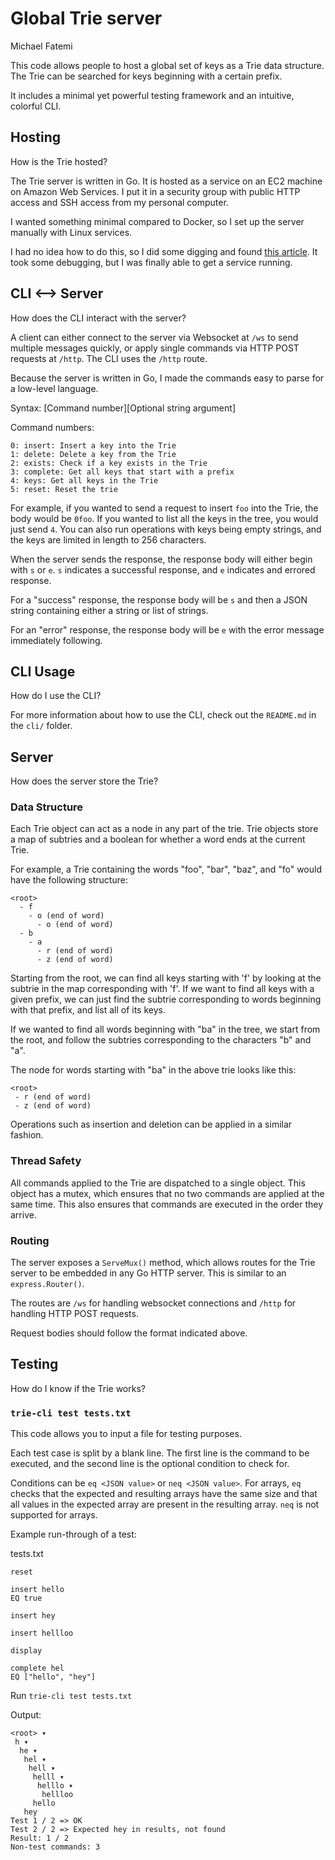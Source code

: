 # Global Trie server

Michael Fatemi

This code allows people to host a global set of keys as a Trie data structure.
The Trie can be searched for keys beginning with a certain prefix.

It includes a minimal yet powerful testing framework and an intuitive, colorful CLI.

## Hosting

How is the Trie hosted?

The Trie server is written in Go. It is hosted as a service on an EC2 machine on Amazon Web Services. I put it in a security group with public HTTP access and SSH access from my personal computer.

I wanted something minimal compared to Docker, so I set up the server manually with Linux services.

I had no idea how to do this, so I did some digging and found [this article](https://www.shubhamdipt.com/blog/how-to-create-a-systemd-service-in-linux/). It took some debugging, but I was finally able to get a service running.

## CLI <--> Server

How does the CLI interact with the server?

A client can either connect to the server via Websocket at `/ws` to send multiple messages quickly, or apply
single commands via HTTP POST requests at `/http`. The CLI uses the `/http` route.

Because the server is written in Go, I made the commands easy to parse for a low-level language.

Syntax: \[Command number]\[Optional string argument]

Command numbers:

```
0: insert: Insert a key into the Trie
1: delete: Delete a key from the Trie
2: exists: Check if a key exists in the Trie
3: complete: Get all keys that start with a prefix
4: keys: Get all keys in the Trie
5: reset: Reset the trie
```

For example, if you wanted to send a request to insert `foo` into the Trie,
the body would be `0foo`. If you wanted to list all the keys in the tree,
you would just send `4`. You can also run operations with keys being empty strings,
and the keys are limited in length to 256 characters.

When the server sends the response, the response body will either begin with `s` or `e`.
`s` indicates a successful response, and `e` indicates and errored response.

For a "success" response, the response body will be `s` and then a JSON string containing either a string or list of strings.

For an "error" response, the response body will be `e` with the error message immediately following.

## CLI Usage

How do I use the CLI?

For more information about how to use the CLI, check out the `README.md` in the `cli/` folder.

## Server

How does the server store the Trie?

### Data Structure

Each Trie object can act as a node in any part of the trie.
Trie objects store a map of subtries and a boolean for whether a word ends at the current Trie.

For example, a Trie containing the words "foo", "bar", "baz", and "fo" would have the following structure:

```
<root>
  - f
    - o (end of word)
      - o (end of word)
  - b
    - a
      - r (end of word)
      - z (end of word)
```

Starting from the root, we can find all keys starting with 'f' by looking at the subtrie in the map
corresponding with 'f'. If we want to find all keys with a given prefix, we can just find the subtrie
corresponding to words beginning with that prefix, and list all of its keys.

If we wanted to find all words beginning with "ba" in the tree, we start from the root,
and follow the subtries corresponding to the characters "b" and "a".

The node for words starting with "ba" in the above trie looks like this:

```
<root>
 - r (end of word)
 - z (end of word)
```

Operations such as insertion and deletion can be applied in a similar fashion.

### Thread Safety

All commands applied to the Trie are dispatched to a single object.
This object has a mutex, which ensures that no two commands are applied at the same time.
This also ensures that commands are executed in the order they arrive.

### Routing

The server exposes a `ServeMux()` method, which allows routes for the Trie server to be embedded
in any Go HTTP server. This is similar to an `express.Router()`.

The routes are `/ws` for handling websocket connections and `/http` for handling HTTP POST requests.

Request bodies should follow the format indicated above.

## Testing

How do I know if the Trie works?

### `trie-cli test tests.txt`

This code allows you to input a file for testing purposes.

Each test case is split by a blank line.
The first line is the command to be executed, and
the second line is the optional condition to check
for.

Conditions can be `eq <JSON value>` or `neq <JSON value>`.
For arrays, `eq` checks that the expected and resulting
arrays have the same size and that all values in the expected
array are present in the resulting array. `neq` is not supported
for arrays.

Example run-through of a test:

tests.txt

```
reset

insert hello
EQ true

insert hey

insert hellloo

display

complete hel
EQ ["hello", "hey"]

```

Run `trie-cli test tests.txt`

Output:

```
<root> ▾
 h ▾
  he ▾
   hel ▾
    hell ▾
     helll ▾
      helllo ▾
       hellloo
     hello
   hey
Test 1 / 2 => OK
Test 2 / 2 => Expected hey in results, not found
Result: 1 / 2
Non-test commands: 3
```
